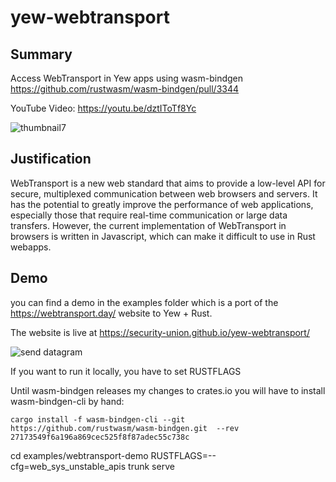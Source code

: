 # yew-webtransport

## Summary

Access WebTransport in Yew apps using wasm-bindgen https://github.com/rustwasm/wasm-bindgen/pull/3344

YouTube Video: https://youtu.be/dztIToTf8Yc

![thumbnail7](https://user-images.githubusercontent.com/1176339/224917256-68ae5fff-dc1c-4f29-8656-ae9232634cd7.png)

## Justification

WebTransport is a new web standard that aims to provide a low-level API for secure, multiplexed communication between web browsers and servers. It has the potential to greatly improve the performance of web applications, especially those that require real-time communication or large data transfers. However, the current implementation of WebTransport in browsers is written in Javascript, which can make it difficult to use in Rust webapps.

## Demo

you can find a demo in the examples folder which is a port of the https://webtransport.day/ website to Yew + Rust.

The website is live at https://security-union.github.io/yew-webtransport/

![send datagram](https://user-images.githubusercontent.com/1176339/224579691-6d8c1451-a935-4d75-a4a0-556305195c36.gif)

If you want to run it locally, you have to set RUSTFLAGS

Until wasm-bindgen releases my changes to crates.io you will have to install wasm-bindgen-cli by hand:
```
cargo install -f wasm-bindgen-cli --git https://github.com/rustwasm/wasm-bindgen.git  --rev 27173549f6a196a869cec525f8f87adec55c738c
```
cd examples/webtransport-demo
RUSTFLAGS=--cfg=web_sys_unstable_apis trunk serve
```
